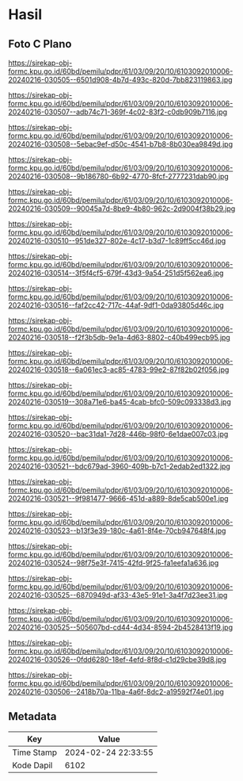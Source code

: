 # Hasil

## Foto C Plano

https://sirekap-obj-formc.kpu.go.id/60bd/pemilu/pdpr/61/03/09/20/10/6103092010006-20240216-030505--6501d908-4b7d-493c-820d-7bb823119863.jpg

https://sirekap-obj-formc.kpu.go.id/60bd/pemilu/pdpr/61/03/09/20/10/6103092010006-20240216-030507--adb74c71-369f-4c02-83f2-c0db909b7116.jpg

https://sirekap-obj-formc.kpu.go.id/60bd/pemilu/pdpr/61/03/09/20/10/6103092010006-20240216-030508--5ebac9ef-d50c-4541-b7b8-8b030ea9849d.jpg

https://sirekap-obj-formc.kpu.go.id/60bd/pemilu/pdpr/61/03/09/20/10/6103092010006-20240216-030508--9b186780-6b92-4770-8fcf-2777231dab90.jpg

https://sirekap-obj-formc.kpu.go.id/60bd/pemilu/pdpr/61/03/09/20/10/6103092010006-20240216-030509--90045a7d-8be9-4b80-962c-2d9004f38b29.jpg

https://sirekap-obj-formc.kpu.go.id/60bd/pemilu/pdpr/61/03/09/20/10/6103092010006-20240216-030510--951de327-802e-4c17-b3d7-1c89ff5cc46d.jpg

https://sirekap-obj-formc.kpu.go.id/60bd/pemilu/pdpr/61/03/09/20/10/6103092010006-20240216-030514--3f5f4cf5-679f-43d3-9a54-251d5f562ea6.jpg

https://sirekap-obj-formc.kpu.go.id/60bd/pemilu/pdpr/61/03/09/20/10/6103092010006-20240216-030516--faf2cc42-717c-44af-9df1-0da93805d46c.jpg

https://sirekap-obj-formc.kpu.go.id/60bd/pemilu/pdpr/61/03/09/20/10/6103092010006-20240216-030518--f2f3b5db-9e1a-4d63-8802-c40b499ecb95.jpg

https://sirekap-obj-formc.kpu.go.id/60bd/pemilu/pdpr/61/03/09/20/10/6103092010006-20240216-030518--6a061ec3-ac85-4783-99e2-87f82b02f056.jpg

https://sirekap-obj-formc.kpu.go.id/60bd/pemilu/pdpr/61/03/09/20/10/6103092010006-20240216-030519--308a71e6-ba45-4cab-bfc0-509c093338d3.jpg

https://sirekap-obj-formc.kpu.go.id/60bd/pemilu/pdpr/61/03/09/20/10/6103092010006-20240216-030520--bac31da1-7d28-446b-98f0-6e1dae007c03.jpg

https://sirekap-obj-formc.kpu.go.id/60bd/pemilu/pdpr/61/03/09/20/10/6103092010006-20240216-030521--bdc679ad-3960-409b-b7c1-2edab2ed1322.jpg

https://sirekap-obj-formc.kpu.go.id/60bd/pemilu/pdpr/61/03/09/20/10/6103092010006-20240216-030521--9f981477-9666-451d-a889-8de5cab500e1.jpg

https://sirekap-obj-formc.kpu.go.id/60bd/pemilu/pdpr/61/03/09/20/10/6103092010006-20240216-030523--b13f3e39-180c-4a61-8f4e-70cb947648f4.jpg

https://sirekap-obj-formc.kpu.go.id/60bd/pemilu/pdpr/61/03/09/20/10/6103092010006-20240216-030524--98f75e3f-7415-42fd-9f25-fa1eefa1a636.jpg

https://sirekap-obj-formc.kpu.go.id/60bd/pemilu/pdpr/61/03/09/20/10/6103092010006-20240216-030525--6870949d-af33-43e5-91e1-3a4f7d23ee31.jpg

https://sirekap-obj-formc.kpu.go.id/60bd/pemilu/pdpr/61/03/09/20/10/6103092010006-20240216-030525--505607bd-cd44-4d34-8594-2b4528413f19.jpg

https://sirekap-obj-formc.kpu.go.id/60bd/pemilu/pdpr/61/03/09/20/10/6103092010006-20240216-030526--0fdd6280-18ef-4efd-8f8d-c1d29cbe39d8.jpg

https://sirekap-obj-formc.kpu.go.id/60bd/pemilu/pdpr/61/03/09/20/10/6103092010006-20240216-030506--2418b70a-11ba-4a6f-8dc2-a19592f74e01.jpg


## Metadata

| Key        | Value               |
| ---------- | ------------------- |
| Time Stamp | 2024-02-24 22:33:55 |
| Kode Dapil | 6102                |




